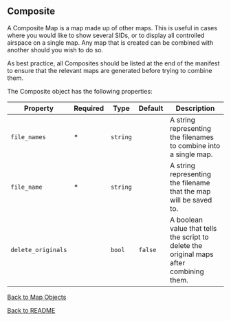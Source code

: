 ## Composite

A Composite Map is a map made up of other maps. This is useful in cases where you would like to show several SIDs, or to display all controlled airspace on a single map. Any map that is created can be combined with another should you wish to do so.

As best practice, all Composites should be listed at the end of the manifest to ensure that the relevant maps are generated before trying to combine them.

The Composite object has the following properties:

| Property           | Required | Type     | Default | Description                                                                             |
| ------------------ | -------- | -------- | ------- | --------------------------------------------------------------------------------------- |
| `file_names`       | \*       | `string` |         | A string representing the filenames to combine into a single map.                       |
| `file_name`        | \*       | `string` |         | A string representing the filename that the map will be saved to.                       |
| `delete_originals` |          | `bool`   | `false` | A boolean value that tells the script to delete the original maps after combining them. |

[Back to Map Objects](./MAP_OBJECTS.md)

[Back to README](../README.md)
